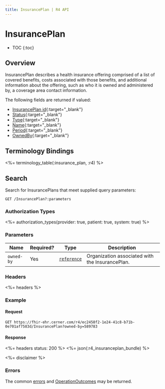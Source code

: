 ```yaml
---
title: InsurancePlan | R4 API
---
```


# InsurancePlan

* TOC
{:toc}

## Overview

InsurancePlan describes a health insurance offering comprised of a list of covered benefits, costs associated with those benefits, and additional information about the offering, such as who it is owned and administered by, a coverage area contact information.

The following fields are returned if valued:

* [InsurancePlan id](https://hl7.org/fhir/r4/resource-definitions.html#Resource.id){:target="_blank"}
* [Status](https://hl7.org/fhir/r4/insuranceplan-definitions.html#InsurancePlan.status){:target="_blank"}
* [Type](https://hl7.org/fhir/r4/insuranceplan-definitions.html#InsurancePlan.type){:target="_blank"}
* [Name](https://hl7.org/fhir/r4/insuranceplan-definitions.html#InsurancePlan.name){:target="_blank"}
* [Period](https://hl7.org/fhir/r4/insuranceplan-definitions.html#InsurancePlan.period){:target="_blank"}
* [OwnedBy](https://hl7.org/fhir/r4/insuranceplan-definitions.html#InsurancePlan.ownedBy){:target="_blank"}

## Terminology Bindings

<%= terminology_table(:insurance_plan, :r4) %>

## Search

Search for InsurancePlans that meet supplied query parameters:

    GET /InsurancePlan?:parameters

### Authorization Types

<%= authorization_types(provider: true, patient: true, system: true) %>

### Parameters

Name                  | Required? | Type          | Description
----------------------|-----------|---------------|-------------------------------------------------------
`owned-by`            | Yes       | [`reference`] | Organization associated with the InsurancePlan.


### Headers

<%= headers %>

### Example

#### Request

    GET https://fhir-ehr.cerner.com/r4/ec2458f2-1e24-41c8-b71b-0e701af7583d/InsurancePlan?owned-by=589783

#### Response

<%= headers status: 200 %>
<%= json(:r4_insuranceplan_bundle) %>

<%= disclaimer %>

### Errors

The common [errors] and [OperationOutcomes] may be returned.

[`reference`]: https://hl7.org/fhir/R4/search.html#reference
[errors]: ../../#client-errors
[OperationOutcomes]: ../../#operation-outcomes
